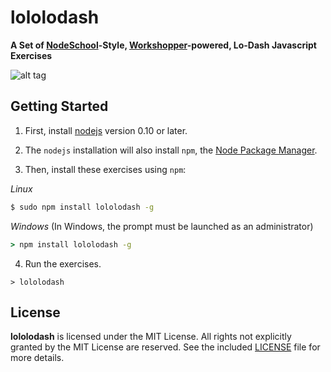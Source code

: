 lololodash
==========
**A Set of [NodeSchool](http://nodeschool.io/)-Style, [Workshopper](https://github.com/rvagg/workshopper)-powered, Lo-Dash Javascript Exercises**

![alt tag](https://raw.github.com/mdunisch/lololodash/master/screen.png)

## Getting Started ##
1. First, install [nodejs](http://nodejs.org) version 0.10 or later.

2. The `nodejs` installation will also install `npm`, the [Node Package Manager](https://www.npmjs.org/).

3. Then, install these exercises using `npm`:

  _Linux_
  ```sh
  $ sudo npm install lololodash -g
  ```
  _Windows_ (In Windows, the prompt must be launched as an administrator)
  ```bat
  > npm install lololodash -g
  ```
  
4. Run the exercises.
  ```
  > lololodash
  ```

## License ##
**lololodash** is licensed under the MIT License. All rights not explicitly granted by the MIT License are reserved. See the included [LICENSE](./LICENSE) file for more details.
